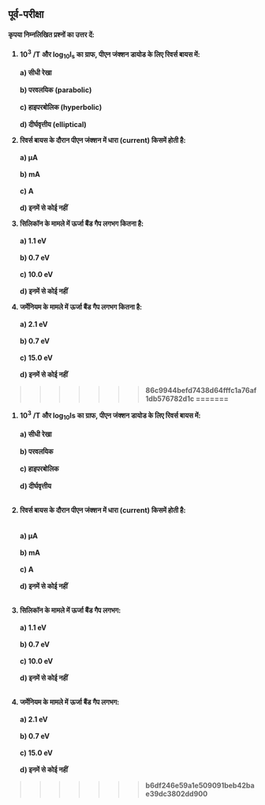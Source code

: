## <b>पूर्व-परीक्षा  
#### कृपया निम्नलिखित प्रश्नों का उत्तर दें:  

1. 10<sup>3</sup> /T और log<sub>10</sub>I<sub>s</sub> का ग्राफ, पीएन जंक्शन डायोड के लिए रिवर्स बायस में:<br>  
<b>a) सीधी रेखा</b><br>  
b) परवलयिक (parabolic)<br>  
c) हाइपरबोलिक (hyperbolic)<br>  
d) दीर्घवृत्तीय (elliptical)<br>  

2. रिवर्स बायस के दौरान पीएन जंक्शन में धारा (current) किसमें होती है:<br>  
<b>a) µA</b><br>  
b) mA<br>  
c) A<br>  
d) इनमें से कोई नहीं<br>  

3. सिलिकॉन के मामले में ऊर्जा बैंड गैप लगभग कितना है:<br>  
<b>a) 1.1 eV</b><br>  
b) 0.7 eV<br>  
c) 10.0 eV<br>  
d) इनमें से कोई नहीं<br>  

4. जर्मेनियम के मामले में ऊर्जा बैंड गैप लगभग कितना है:<br>  
a) 2.1 eV<br>  
<b>b) 0.7 eV</b><br>  
c) 15.0 eV<br>  
d) इनमें से कोई नहीं


>>>>>>> 86c9944befd7438d64fffc1a76af1db576782d1c
=======
1. 10<sup>3</sup> /T और log<sub>10</sub>Is का ग्राफ, पीएन जंक्शन डायोड के लिए रिवर्स बायस में:<br>  
<b>a) सीधी रेखा</b><br>  
b) परवलयिक<br>  
c) हाइपरबोलिक<br>  
d) दीर्घवृत्तीय<br><br>  

2. रिवर्स बायस के दौरान पीएन जंक्शन में धारा (current) किसमें होती है:<br><br>  
<b>a) µA</b><br>  
b) mA<br>  
c) A<br>  
d) इनमें से कोई नहीं<br><br>  

3. सिलिकॉन के मामले में ऊर्जा बैंड गैप लगभग:<br>  
<b>a) 1.1 eV</b><br>  
b) 0.7 eV<br>  
c) 10.0 eV<br>  
d) इनमें से कोई नहीं<br><br>  

4. जर्मेनियम के मामले में ऊर्जा बैंड गैप लगभग:<br>  
a) 2.1 eV<br>  
<b>b) 0.7 eV</b><br>  
c) 15.0 eV<br>  
d) इनमें से कोई नहीं  
>>>>>>> b6df246e59a1e509091beb42bae39dc3802dd900


